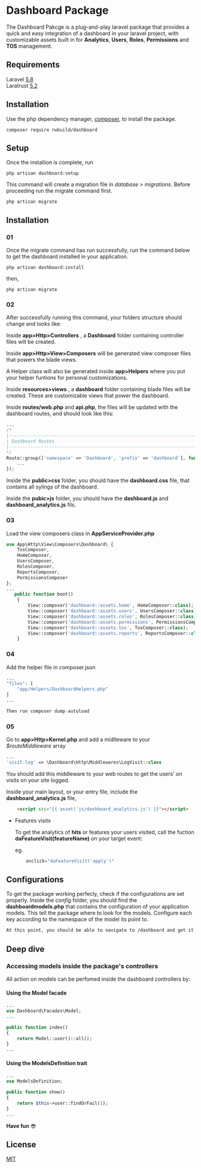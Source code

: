 # Dashboard Package

The Dashboard Pakcge is a plug-and-play laravel package that provides  a quick and easy integration of a dashboard in your laravel project, with customizable assets built in for **Analytics**, **Users**, **Roles**, **Permissions** and **TOS** management.

## Requirements

Laravel [5.8](https://laravel.com/docs/5.8/) \
Laratrust [5.2](https://laratrust.santigarcor.me/docs/5.2/)


## Installation

Use the php dependency manager, [composer](https://getcomposer.org/), to install the package.

```
composer require rwbuild/dashboard
```

## Setup

Once the installion is complete, run 
```
php artisan dashboard:setup
```
This command will create a migration file in *database > migrations*. Before proceeding run the migrate command first.
```
php artisan migrate
```

## Installation
### 01

Once the migrate command has run successfully, run the command below to get the dashboard installed in your application. 
```
php artisan dashboard:install
```
then,
```
php artisan migrate
```

### 02
After successfully running this command, your folders structure should change and looks like:

Inside **app>Http>Controllers** , a **Dashboard** folder containing controller files will be created.

Inside **app>Http>View>Composers** will be generated view composer files that powers the blade views.

A Helper class will also be generated inside **app>Helpers** where you put your helper funtions for personal customizations.

Inside **resources>views** , a **dashboard** folder containing blade files will be created. These are customizable views that power the dashboard.

Inside **routes/web.php** and **api.php**, the files will be updated with the dashboard routes, and should look like this:
```php
...
/*
|--------------------------------------------------------------------------
| Dashboard Routes
|--------------------------------------------------------------------------
*/
Route::group(['namespace' => 'Dashboard', 'prefix' => 'dashboard'], function () {
    ...
});

```

Inside the **public>css** folder, you should have the **dashboard.css** file, that contains all sylings of the dashboard.

Inside the **pubic>js** folder, you should have the **dashboard.js** and **dashboard_analytics.js** fils.

### 03

Load the view composers class in **AppServiceProvider.php**

```php
use App\Http\View\Composers\Dashboard\ { 
    TosComposer,
    HomeComposer,
    UsersComposer,
    RolesComposer,
    ReportsComposer,
    PermissionsComposer
};
...
   public function boot()
    {
        View::composer('dashboard::assets.home', HomeComposer::class);
        View::composer('dashboard::assets.users', UsersComposer::class);
        View::composer('dashboard::assets.roles', RolesComposer::class);
        View::composer('dashboard::assets.permissions', PermissionsComposer::class);
        View::composer('dashboard::assets.tos', TosComposer::class);
        View::composer('dashboard::assets.reports', ReportsComposer::class);
    }
```

### 04

Add the helper file in composer.json
```php
...
"files": [
    "app/Helpers/DashboardHelpers.php"
]
...

Then run composer dump-autoload
```

### 05
Go to **app>Http>Kernel.php** and add a midlleware to your _$routeMiddleware_ array
```php
...
'visit.log' => \Dashboard\Http\Middlewares\LogVisit::class
```

You should add this middleware to your web routes to get the users' on visits on your site logged.

Inside your main layout, or your entry file, include the **dashboard_analytics.js** file,

```html
    <script src="{{ asset('js/dashboard_analytics.js') }}"></script>
```

- Features visits

    To get the analytics of **hits** or features your users visited, call the fuction **daFeatureVisit(featureName)** on your target event:

    eg.
    ```js
        onclick="daFeatureVisit('apply')"
    ```




## Configurations

To get the package working perfecly, check if the configurations are set properly. Inside the *config* folder, you should find the **dashboardmodels.php** that contains the configuration of your application models. This tell the package where to look for the models. Configure each key according to the namespace of the model its point to.

```bash
At this point, you should be able to navigate to /dashboard and get it working. 
```
## Deep dive

### Accessing models inside the package's controllers

All action on models can be perfomed inside the dashboard controllers by:

#### Using the Model facade
```php
...
use Dashboard\Facades\Model;
...

public function index()
{
    return Model::user()::all();
}
...
```

#### Using the ModelsDefinition trait
```php
...
use ModelsDefinition;

public function show()
{
    return $this->user::findOrFail(1);
}
...
```


**Have fun** 😎 
## License
[MIT](https://choosealicense.com/licenses/mit/)
